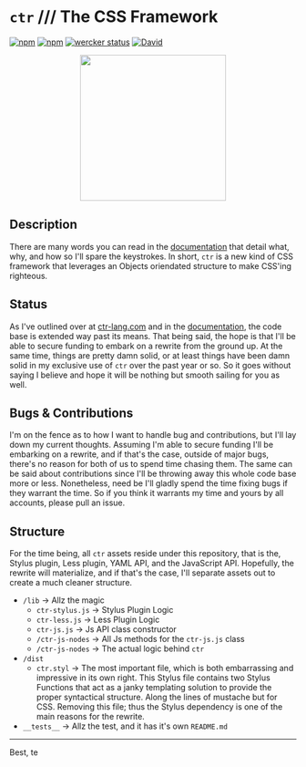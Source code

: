 # `ctr` /// The CSS Framework

[![npm](https://img.shields.io/npm/l/ctr.svg)](https://github.com/ctr-lang/ctr/blob/master/LICENSE.txt)
[![npm](https://img.shields.io/npm/v/ctr.svg)](https://www.npmjs.com/package/ctr)
[![wercker status](https://app.wercker.com/status/84c092950c198fdbb5507431dd9f77f5/s/master "wercker status")](https://app.wercker.com/project/byKey/84c092950c198fdbb5507431dd9f77f5)
[![David](https://img.shields.io/david/ctr-lang/ctr.svg)](https://github.com/ctr-lang/ctr/blob/master/package.json)


<p align="center">
  <img src="https://cdn.rawgit.com/ctr-lang/ctr/ca577675/ctr-logo.svg" width="256">
</p>


## Description

There are many words you can read in the [documentation](https://docs.ctr-lang.com/) that detail what, why, and how so I'll spare the keystrokes. In short, `ctr` is a new kind of CSS framework that leverages an Objects oriendated structure to make CSS'ing righteous.

## Status

As I've outlined over at [ctr-lang.com](https://ctr-lang.com) and in the [documentation](https://docs.ctr-lang.com), the code base is extended way past its means. That being said, the hope is that I'll be able to secure funding to embark on a rewrite from the ground up. At the same time, things are pretty damn solid, or at least things have been damn solid in my exclusive use of `ctr` over the past year or so. So it goes without saying I believe and hope it will be nothing but smooth sailing for you as well.


## Bugs & Contributions

I'm on the fence as to how I want to handle bug and contributions, but I'll lay down my current thoughts. Assuming I'm able to secure funding I'll be embarking on a rewrite, and if that's the case, outside of major bugs, there's no reason for both of us to spend time chasing them. The same can be said about contributions since I'll be throwing away this whole code base more or less. Nonetheless, need be I'll gladly spend the time fixing bugs if they warrant the time. So if you think it warrants my time and yours by all accounts, please pull an issue.


## Structure

For the time being, all `ctr` assets reside under this repository, that is the, Stylus plugin, Less plugin, YAML API, and the JavaScript API. Hopefully, the rewrite will materialize, and if that's the case, I'll separate assets out to create a much cleaner structure.


+ `/lib` -> Allz the magic
    * `ctr-stylus.js` -> Stylus Plugin Logic
    * `ctr-less.js` -> Less Plugin Logic
    * `ctr-js.js` -> Js API class constructor
    * `/ctr-js-nodes` -> All Js methods for the `ctr-js.js` class
    * `/ctr-js-nodes` -> The actual logic behind `ctr`
+ `/dist`
    * `ctr.styl` -> The most important file, which is both embarrassing and impressive in its own right. This Stylus file contains two Stylus Functions that act as a janky templating solution to provide the proper syntactical structure. Along the lines of mustache but for CSS. Removing this file; thus the Stylus dependency is one of the main reasons for the rewrite.
+ `__tests__` -> Allz the test, and it has it's own `README.md`


---

Best, te
